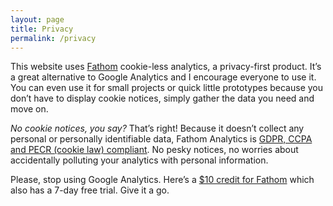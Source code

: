 ```yaml
---
layout: page
title: Privacy
permalink: /privacy
---
```


This website uses [Fathom](https://usefathom.com/ref/XKBW2Q) cookie-less analytics, a privacy-first product. It’s a great alternative to Google Analytics and I encourage everyone to use it. You can even use it for small projects or quick little prototypes because you don’t have to display cookie notices, simply gather the data you need and move on.

_No cookie notices, you say?_ That’s right! Because it doesn’t collect any personal or personally identifiable data, Fathom Analytics is [GDPR, CCPA and PECR (cookie law) compliant](https://usefathom.com/gdpr-ccpa-pecr-compliant). No pesky notices, no worries about accidentally polluting your analytics with personal information.

Please, stop using Google Analytics. Here’s a [$10 credit for Fathom](https://usefathom.com/ref/XKBW2Q) which also has a 7-day free trial. Give it a go.
